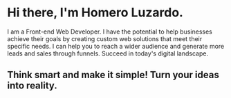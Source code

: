 # Hi there, I'm Homero Luzardo.
I am a Front-end Web Developer.
I have the potential to help businesses achieve their goals by creating custom web solutions that meet their specific needs. I can help you to reach a wider audience and generate more leads and sales through funnels.
Succeed in today's digital landscape.

## Think smart and make it simple! Turn your ideas into reality.
